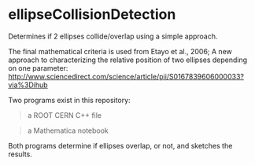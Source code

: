 # ellipseCollisionDetection
Determines if 2 ellipses collide/overlap using a simple approach.

The final mathematical criteria is used from Etayo et al., 2006;
A new approach to characterizing the relative position of two ellipses depending on one parameter:
http://www.sciencedirect.com/science/article/pii/S0167839606000033?via%3Dihub

Two programs exist in this repository:
> a ROOT CERN C++ file

> a Mathematica notebook

Both programs determine if ellipses overlap, or not, and sketches the results.
